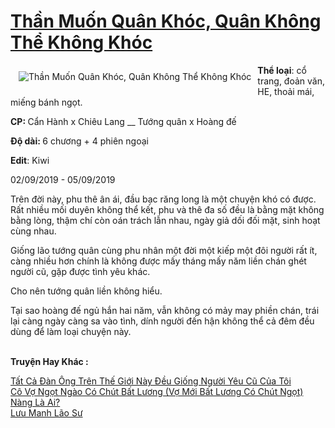 <a href="https://utruyen.com/than-muon-quan-khoc-quan-khong-the-khong-khoc/22268/" title="Thần Muốn Quân Khóc, Quân Không Thể Không Khóc"><h1>Thần Muốn Quân Khóc, Quân Không Thể Không Khóc</h1></a><div style="display:table"><img align="right" style="float: left; padding: 10px;" src="https://utruyen.com/images/story/200x260/than-muon-quan-khoc-quan-khong-the-khong-khoc.jpg" alt="Thần Muốn Quân Khóc, Quân Không Thể Không Khóc"><b>Thể loại</b>: cổ trang, đoản văn, HE, thoải mái, miếng bánh ngọt. <p></p><b>CP: </b>Cẩn Hành x Chiêu Lang __ Tướng quân x Hoàng đế<p></p><b>Độ dài: </b>6 chương + 4 phiên ngoại<p></p><b>Edit</b>: Kiwi<p></p>02/09/2019 - 05/09/2019<p></p>Trên đời này, phu thê ân ái, đầu bạc răng long là một chuyện khó có được. Rất nhiều mối duyên không thể kết, phu và thê đa số đều là bằng mặt không bằng lòng, thậm chí còn oán trách lẫn nhau, ngày giả dối đối mặt, sinh hoạt cùng nhau.<p></p>Giống lão tướng quân cùng phu nhân một đời một kiếp một đôi người rất ít, càng nhiều hơn chính là không được mấy tháng mấy năm liền chán ghét người cũ, gặp được tình yêu khác.<p></p>Cho nên tướng quân liền không hiểu.<p></p>Tại sao hoàng đế ngủ hắn hai năm, vẫn không có mảy may phiền chán, trái lại càng ngày càng sa vào tình, dính người đến hận không thể cả đêm đều dùng để làm loại chuyện này.</div><p><br><b>Truyện Hay Khác :</b></p><a href="https://utruyen.com/tat-ca-dan-ong-tren-the-gioi-nay-deu-giong-nguoi-yeu-cu-cua-toi/22256/" alt="Tất Cả Đàn Ông Trên Thế Giới Này Đều Giống Người Yêu Cũ Của Tôi">Tất Cả Đàn Ông Trên Thế Giới Này Đều Giống Người Yêu Cũ Của Tôi</a><br/><a href="https://github.com/quanluxury/truyenhot/tree/master/truyenhay/17473/" alt="Cô Vợ Ngọt Ngào Có Chút Bất Lương (Vợ Mới Bất Lương Có Chút Ngọt)">Cô Vợ Ngọt Ngào Có Chút Bất Lương (Vợ Mới Bất Lương Có Chút Ngọt)</a><br/><a href="https://github.com/quanluxury/ngontinhhot/tree/master/truyenhay/19152/" alt="Nàng Là Ai?">Nàng Là Ai?</a><br/><a href="https://github.com/quanluxury/truyenhot/tree/master/truyenhay/525/" alt="Lưu Manh Lão Sư">Lưu Manh Lão Sư</a><br/>